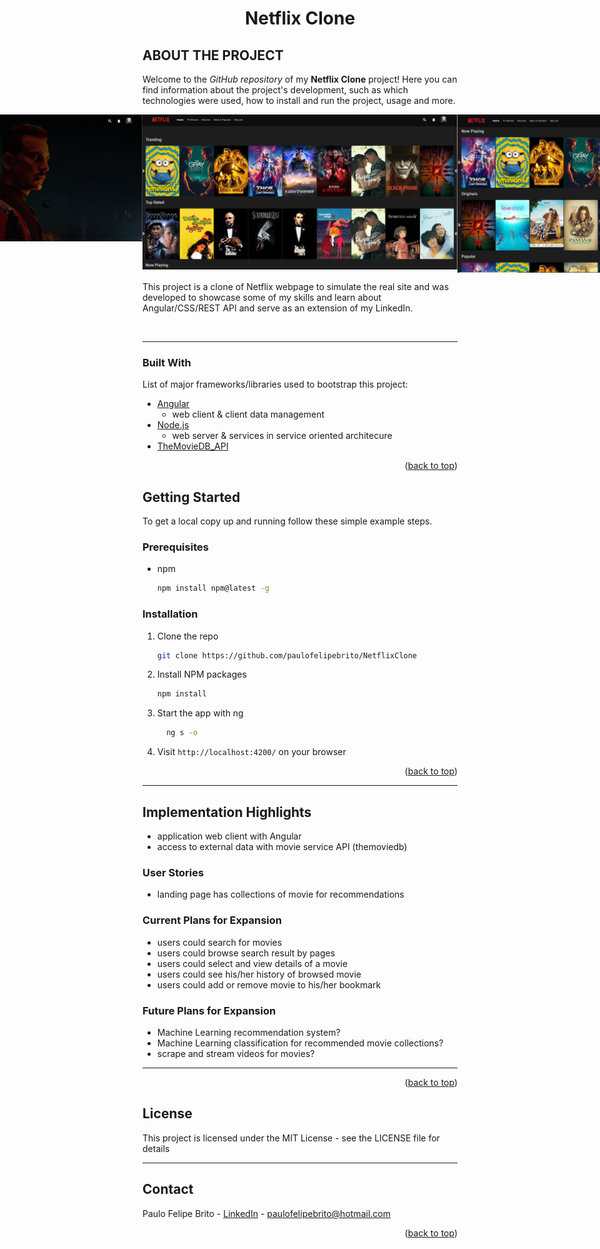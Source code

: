 <div id="top"></div>


<h1 align="center">
    Netflix Clone
</h1>


## ABOUT THE PROJECT

<!-- ABOUT THE PROJECT -->
Welcome to the _GitHub repository_ of my **Netflix Clone** project! Here you can find information about the project's development, such as which technologies were used, how to install and run the project, usage and more.

<div align="center">

<p style="display: flex; align-items: flex-start; justify-content: center;">
  <img alt="netflix" title="#netflix" src="./src/assets/hero.PNG" > 

  <img alt="netflix" title="#netflix" src="./src/assets/slides1.PNG">
  <img alt="netflix" title="#netflix" src="./src/assets/slides2.PNG">

</p>
</div>

This project is a clone of Netflix webpage to simulate the real site and was developed to showcase some of my skills and learn about Angular/CSS/REST API  and serve as an extension of my LinkedIn. 

<br />

---

### Built With

List of major frameworks/libraries used to bootstrap this project:

- [Angular][angular]
  - web client & client data management
- [Node.js](https://github.com/nodejs)
  - web server & services in service oriented architecure
- [TheMovieDB_API](https://api.themoviedb.org/)

<p align="right">(<a href="#top">back to top</a>)</p>


<!-- GETTING STARTED -->
## Getting Started

To get a local copy up and running follow these simple example steps.

### Prerequisites

* npm
  ```sh
  npm install npm@latest -g
  ```

### Installation

1. Clone the repo
   ```sh
   git clone https://github.com/paulofelipebrito/NetflixClone
   ```
2. Install NPM packages
   ```sh
   npm install
   ```
3. Start the app with ng
   ```sh
     ng s -o
   ```   
4. Visit `http://localhost:4200/` on your browser


<p align="right">(<a href="#top">back to top</a>)</p>


---

## Implementation Highlights

- application web client with Angular
- access to external data with movie service API (themoviedb)

### User Stories

- landing page has collections of movie for recommendations

### Current Plans for Expansion

- users could search for movies
- users could browse search result by pages
- users could select and view details of a movie
- users could see his/her history of browsed movie
- users could add or remove movie to his/her bookmark

### Future Plans for Expansion

- Machine Learning recommendation system?
- Machine Learning classification for recommended movie collections?
- scrape and stream videos for movies?

---

<p align="right">(<a href="#top">back to top</a>)</p>

## License

This project is licensed under the MIT License - see the LICENSE file for details

---

<!-- CONTACT -->
## Contact

Paulo Felipe Brito - [LinkedIn](https://www.linkedin.com/in/paulofelipebrito/) - paulofelipebrito@hotmail.com

<p align="right">(<a href="#top">back to top</a>)</p>

[nodejs]: https://nodejs.org/
[angular]: https://angular.io/
[vscode]: https://code.visualstudio.com/
[vceditconfig]: https://marketplace.visualstudio.com/items?itemName=EditorConfig.EditorConfig
[license]: https://opensource.org/licenses/MIT
[vceslint]: https://marketplace.visualstudio.com/items?itemName=dbaeumer.vscode-eslint
